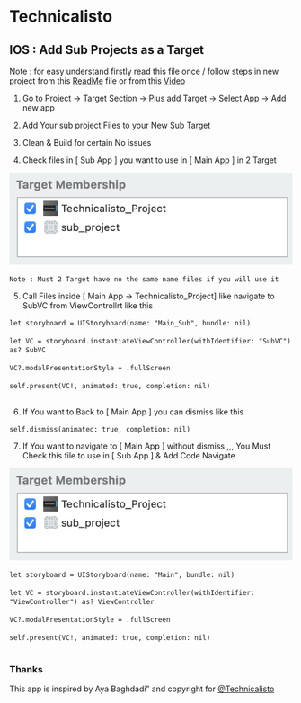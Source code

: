 
# Technicalisto

## IOS : Add Sub Projects as a Target

Note : 
       for easy understand firstly read this file once
       / follow steps in new project from this [ReadMe]() file or from this [Video]()


1. Go to Project -> Target Section -> Plus add Target -> Select App -> Add new app

2. Add Your sub project Files to your New Sub Target

3. Clean & Build for certain No issues

4. Check files in [ Sub App ] you want to use in [ Main App ] in 2 Target 

![screen](img1.png)

```
Note : Must 2 Target have no the same name files if you will use it
```

5. Call Files inside [ Main App -> Technicalisto_Project] like navigate to SubVC from ViewControllrt like this

```
let storyboard = UIStoryboard(name: "Main_Sub", bundle: nil)

let VC = storyboard.instantiateViewController(withIdentifier: "SubVC") as? SubVC

VC?.modalPresentationStyle = .fullScreen
        
self.present(VC!, animated: true, completion: nil)
        
```

6. If You want to Back to [ Main App ] you can dismiss like this 

```
self.dismiss(animated: true, completion: nil)

```

7. If You want to navigate to [ Main App ] without dismiss ,,, 
You Must Check this file to use in [ Sub App ] & Add Code Navigate

![screen](img1.png)

```
let storyboard = UIStoryboard(name: "Main", bundle: nil)

let VC = storyboard.instantiateViewController(withIdentifier: "ViewController") as? ViewController

VC?.modalPresentationStyle = .fullScreen
                
self.present(VC!, animated: true, completion: nil)
        
```

### Thanks

This app is inspired by Aya Baghdadi”
and copyright for [@Technicalisto](https://www.youtube.com/channel/UC7554uvArdSxL4tlws7Wf8Q)
